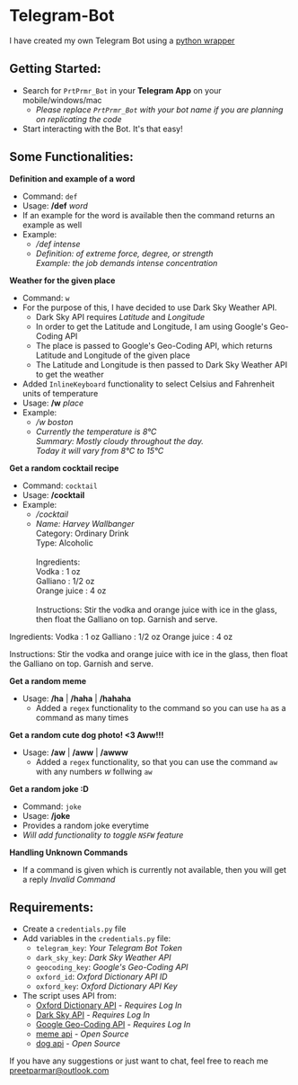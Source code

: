 # Telegram-Bot

I have created my own Telegram Bot using a [python wrapper](https://github.com/python-telegram-bot/python-telegram-bot)
<!-- ![PrtPrmr_Bot](https://github.com/preetparmar/Telegram-Bot/blob/master/screenshots/test.png) -->

## Getting Started:
- Search for `PrtPrmr_Bot` in your **Telegram App** on your mobile/windows/mac
    - *Please replace `PrtPrmr_Bot` with your bot name if you are planning on replicating the code*
- Start interacting with the Bot. It's that easy!

## Some Functionalities:
**Definition and example of a word**
- Command: `def`
- Usage: **/def** *word*
- If an example for the word is available then the command returns an example as well
- Example: 
    - */def intense*
    - *Definition: of extreme force, degree, or strength<br/>Example: the job demands intense concentration*

**Weather for the given place**
- Command: `w`
- For the purpose of this, I have decided to use Dark Sky Weather API.
    - Dark Sky API requires *Latitude* and *Longitude*
    - In order to get the Latitude and Longitude, I am using Google's Geo-Coding API
    - The place is passed to Google's Geo-Coding API, which returns Latitude and Longitude of the given place
    - The Latitude and Longitude is then passed to Dark Sky Weather API to get the weather
- Added `InlineKeyboard` functionality to select Celsius and Fahrenheit units of temperature
- Usage: **/w** *place*
- Example:
    - */w boston*
    - *Currently the temperature is 8°C<br/>Summary: Mostly cloudy throughout the day.<br/>Today it will vary from 8°C to 15°C*

**Get a random cocktail recipe**
- Command: `cocktail`
- Usage: **/cocktail**
- Example:
    - */cocktail*
    - *Name: Harvey Wallbanger*<br/>Category: Ordinary Drink<br/>Type: Alcoholic<br/><br/>Ingredients:<br/>Vodka : 1 oz<br/>Galliano : 1/2 oz<br/>Orange juice : 4 oz<br/><br/>Instructions: Stir the vodka and orange juice with ice in the glass, then float the Galliano on top. Garnish and serve.

Ingredients:
Vodka : 1 oz 
Galliano : 1/2 oz 
Orange juice : 4 oz 

Instructions: Stir the vodka and orange juice with ice in the glass, then float the Galliano on top. Garnish and serve.


**Get a random meme**
- Usage: **/ha** | **/haha** | **/hahaha**
    - Added a `regex` functionality to the command so you can use `ha` as a command as many times

**Get a random cute dog photo! <3 Aww!!!**
- Usage: **/aw** | **/aww** | **/awww**
    - Added a `regex` functionality, so that you can use the command `aw` with any numbers *w* follwing `aw`

**Get a random joke :D**
- Command: `joke`
- Usage: **/joke**
- Provides a random joke everytime
- *Will add functionality to toggle `NSFW` feature*

**Handling Unknown Commands**
- If a command is given which is currently not available, then you will get a reply *Invalid Command*

## Requirements:
- Create a `credentials.py` file
- Add variables in the `credentials.py` file:
    - `telegram_key`: *Your Telegram Bot Token*
    - `dark_sky_key`: *Dark Sky Weather API*
    - `geocoding_key`: *Google's Geo-Coding API*
    - `oxford_id`: *Oxford Dictionary API ID*
    - `oxford_key`: *Oxford Dictionary API Key*
- The script uses API from:
    - [Oxford Dictionary API](https://developer.oxforddictionaries.com/) - *Requires Log In*
    - [Dark Sky API](https://darksky.net/dev) - *Requires Log In*
    - [Google Geo-Coding API](https://developers.google.com/maps/documentation/geocoding/start) - *Requires Log In*
    - [meme api](https://meme-api.herokuapp.com/) - *Open Source*
    - [dog api](https://dog.ceo/dog-api/) - *Open Source*

<!-- ## Some functions in the Pipeline:
- Get real time location for MBTA Boston.
- Store interaction and user data into database -->

If you have any suggestions or just want to chat, feel free to reach me preetparmar@outlook.com